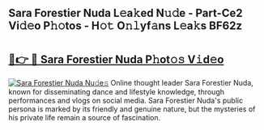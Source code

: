## Sara Forestier Nuda L𝚎a𝚔ed N𝚞𝚍e - Part-Ce2 Vi𝚍𝚎o P𝚑𝚘tos - H𝚘𝚝 O𝚗𝚕yf𝚊ns L𝚎a𝚔s BF62z

# <h2><a href="http://kfba77.oniu.top/?m=Sara+Forestier+Nuda">🔗👉 🔴 Sara Forestier Nuda P𝚑ot𝚘𝚜 V𝚒d𝚎o</a></h2>

[![Sara Forestier Nuda Nu𝚍e𝚜](https://i.imgur.com/0qMVB7G.gif)](http://kfba77.oniu.top/?m=Sara+Forestier+Nuda)
Online thought leader Sara Forestier Nuda, known for disseminating dance and lifestyle knowledge, through performances and vlogs on social media. Sara Forestier Nuda's public persona is marked by its friendly and genuine nature, but the mysteries of his private life remain a source of fascination.  
